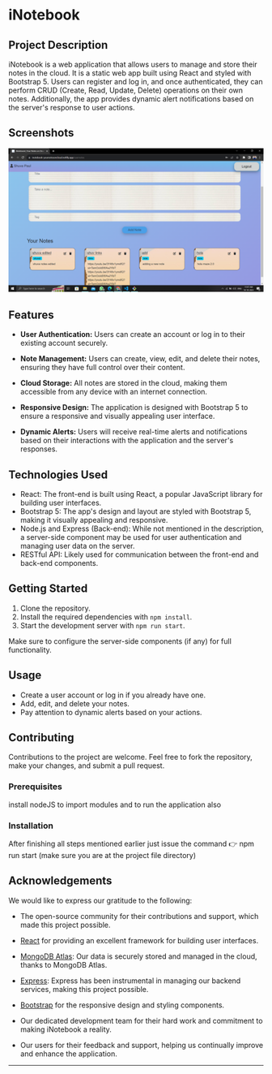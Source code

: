 # iNotebook

## Project Description

iNotebook is a web application that allows users to manage and store their notes in the cloud. It is a static web app built using React and styled with Bootstrap 5. Users can register and log in, and once authenticated, they can perform CRUD (Create, Read, Update, Delete) operations on their own notes. Additionally, the app provides dynamic alert notifications based on the server's response to user actions.

## Screenshots

![App Screenshot](<iNotebook-Screenshot.png>)

## Features

- **User Authentication:** Users can create an account or log in to their existing account securely.

- **Note Management:** Users can create, view, edit, and delete their notes, ensuring they have full control over their content.

- **Cloud Storage:** All notes are stored in the cloud, making them accessible from any device with an internet connection.

- **Responsive Design:** The application is designed with Bootstrap 5 to ensure a responsive and visually appealing user interface.

- **Dynamic Alerts:** Users will receive real-time alerts and notifications based on their interactions with the application and the server's responses.


## Technologies Used

- React: The front-end is built using React, a popular JavaScript library for building user interfaces.
- Bootstrap 5: The app's design and layout are styled with Bootstrap 5, making it visually appealing and responsive.
- Node.js and Express (Back-end): While not mentioned in the description, a server-side component may be used for user authentication and managing user data on the server.
- RESTful API: Likely used for communication between the front-end and back-end components.

## Getting Started

1. Clone the repository.
2. Install the required dependencies with `npm install`.
3. Start the development server with `npm run start`.

Make sure to configure the server-side components (if any) for full functionality.

## Usage

- Create a user account or log in if you already have one.
- Add, edit, and delete your notes.
- Pay attention to dynamic alerts based on your actions.

## Contributing

Contributions to the project are welcome. Feel free to fork the repository, make your changes, and submit a pull request.

### Prerequisites

install nodeJS to import modules and to run the application also

### Installation

After finishing all steps mentioned earlier
just issue the command 👉 npm run start (make sure you are at the project file directory)

## Acknowledgements

We would like to express our gratitude to the following:

- The open-source community for their contributions and support, which made this project possible.

- [React](https://reactjs.org/) for providing an excellent framework for building user interfaces.

- [MongoDB Atlas](https://www.mongodb.com/cloud/atlas): Our data is securely stored and managed in the cloud, thanks to MongoDB Atlas.

- [Express](https://expressjs.com/): Express has been instrumental in managing our backend services, making this project possible.

- [Bootstrap](https://getbootstrap.com/) for the responsive design and styling components.

- Our dedicated development team for their hard work and commitment to making iNotebook a reality.

- Our users for their feedback and support, helping us continually improve and enhance the application.

---